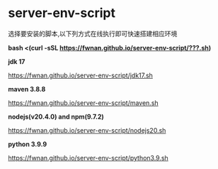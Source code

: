 # server-env-script
选择要安装的脚本,以下列方式在线执行即可快速搭建相应环境

**bash <(curl -sSL https://fwnan.github.io/server-env-script/???.sh)**

**jdk 17**

https://fwnan.github.io/server-env-script/jdk17.sh

**maven 3.8.8**

https://fwnan.github.io/server-env-script/maven.sh

**nodejs(v20.4.0) and npm(9.7.2)**

https://fwnan.github.io/server-env-script/nodejs20.sh

**python 3.9.9**

https://fwnan.github.io/server-env-script/python3.9.sh
